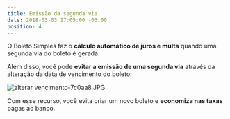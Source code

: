 ```yaml
---
title: Emissão da segunda via
date: 2018-03-03 17:05:00 -03:00
position: 4
---
```


O Boleto Simples faz o **cálculo automático de juros e multa** quando uma segunda via do boleto é gerada.

Além disso, você pode **evitar a emissão de uma segunda via** através da alteração da data de vencimento do boleto:

![alterar vencimento-7c0aa8.JPG](/uploads/alterar%20vencimento-7c0aa8.JPG)

Com esse recurso, você evita criar um novo boleto e **economiza nas taxas** pagas ao banco.